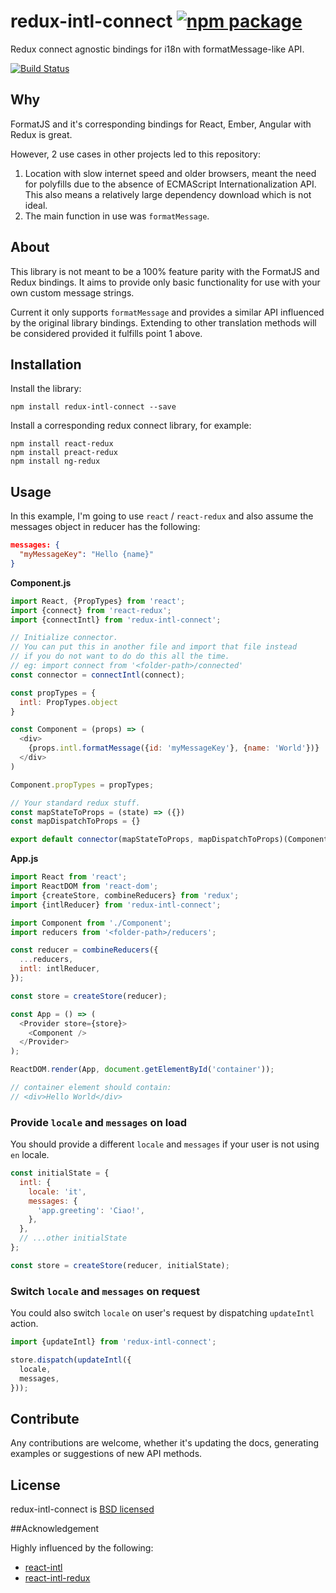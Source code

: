 # redux-intl-connect [![npm package][npm-badge]][npm-link]

Redux connect agnostic bindings for i18n with formatMessage-like API.

[![Build Status][build-badge]][build-link]

## Why
FormatJS and it's corresponding bindings for React, Ember, Angular with Redux is great.

However, 2 use cases in other projects led to this repository:
 1. Location with slow internet speed and older browsers, meant the need for polyfills due to the absence of ECMAScript Internationalization API. This also means a relatively large dependency download which is not ideal.
 1. The main function in use was `formatMessage`.

## About
This library is not meant to be a 100% feature parity with the FormatJS and Redux bindings. It aims to
provide only basic functionality for use with your own custom message strings.

Current it only supports `formatMessage` and provides a similar API influenced by the original library bindings.
Extending to other translation methods will be considered provided it fulfills point 1 above.


## Installation
Install the library:

```
npm install redux-intl-connect --save
```

Install a corresponding redux connect library, for example:

```
npm install react-redux
npm install preact-redux
npm install ng-redux
```

## Usage

In this example, I'm going to use `react` / `react-redux` and also assume the messages object in reducer has the following:

```json
messages: {
  "myMessageKey": "Hello {name}"
}
```

**Component.js**

```js
import React, {PropTypes} from 'react';
import {connect} from 'react-redux';
import {connectIntl} from 'redux-intl-connect';

// Initialize connector.
// You can put this in another file and import that file instead
// if you do not want to do do this all the time.
// eg: import connect from '<folder-path>/connected'
const connector = connectIntl(connect);

const propTypes = {
  intl: PropTypes.object
}

const Component = (props) => (
  <div>
    {props.intl.formatMessage({id: 'myMessageKey'}, {name: 'World'})}
  </div>
)

Component.propTypes = propTypes;

// Your standard redux stuff.
const mapStateToProps = (state) => ({})
const mapDispatchToProps = {}

export default connector(mapStateToProps, mapDispatchToProps)(Component);
```

**App.js**

```js
import React from 'react';
import ReactDOM from 'react-dom';
import {createStore, combineReducers} from 'redux';
import {intlReducer} from 'redux-intl-connect';

import Component from './Component';
import reducers from '<folder-path>/reducers';

const reducer = combineReducers({
  ...reducers,
  intl: intlReducer,
});

const store = createStore(reducer);

const App = () => (
  <Provider store={store}>
    <Component />
  </Provider>
);

ReactDOM.render(App, document.getElementById('container'));

// container element should contain:
// <div>Hello World</div>
```

### Provide `locale` and `messages` on load

You should provide a different `locale` and `messages` if your user is not using `en` locale.

```js
const initialState = {
  intl: {
    locale: 'it',
    messages: {
      'app.greeting': 'Ciao!',
    },
  },
  // ...other initialState
};

const store = createStore(reducer, initialState);
```


### Switch `locale` and `messages` on request

You could also switch `locale` on user's request by dispatching `updateIntl` action.

```js
import {updateIntl} from 'redux-intl-connect';

store.dispatch(updateIntl({
  locale,
  messages,
}));
```

## Contribute
Any contributions are welcome, whether it's updating the docs, generating examples or suggestions of new API methods.

## License

redux-intl-connect is [BSD licensed](./LICENSE)

##Acknowledgement

Highly influenced by the following:
 - [react-intl](https://github.com/yahoo/react-intl)
 - [react-intl-redux](https://github.com/ratson/react-intl-redux)

 [npm-badge]: https://img.shields.io/npm/v/redux-intl-connect.svg?style=flat-square
 [npm-link]: https://www.npmjs.com/package/redux-intl-connect

 [build-badge]: https://img.shields.io/travis/yeojz/redux-intl-connect.svg?style=flat-square
 [build-link]: https://travis-ci.org/yeojz/redux-intl-connect
